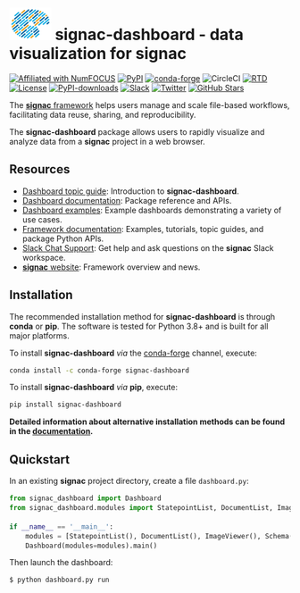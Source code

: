 # <img src="https://raw.githubusercontent.com/glotzerlab/signac-dashboard/master/doc/images/palette-header.png" width="75" height="58"> signac-dashboard - data visualization for signac

[![Affiliated with NumFOCUS](https://img.shields.io/badge/NumFOCUS-affiliated%20project-orange.svg?style=flat&colorA=E1523D&colorB=007D8A)](https://numfocus.org/sponsored-projects/affiliated-projects)
[![PyPI](https://img.shields.io/pypi/v/signac-dashboard.svg)](https://pypi.org/project/signac-dashboard/)
[![conda-forge](https://img.shields.io/conda/vn/conda-forge/signac-dashboard.svg?style=flat)](https://anaconda.org/conda-forge/signac-dashboard)
![CircleCI](https://img.shields.io/circleci/project/github/glotzerlab/signac-dashboard/master.svg)
[![RTD](https://img.shields.io/readthedocs/signac-dashboard.svg?style=flat)](https://docs.signac.io)
[![License](https://img.shields.io/github/license/glotzerlab/signac-dashboard.svg)](https://github.com/glotzerlab/signac-dashboard/blob/master/LICENSE.txt)
[![PyPI-downloads](https://img.shields.io/pypi/dm/signac-dashboard.svg?style=flat)](https://pypistats.org/packages/signac-dashboard)
[![Slack](https://img.shields.io/badge/Slack-chat%20support-brightgreen.svg?style=flat&logo=slack)](https://signac.io/slack-invite/)
[![Twitter](https://img.shields.io/twitter/follow/signacdata?style=social)](https://twitter.com/signacdata)
[![GitHub Stars](https://img.shields.io/github/stars/glotzerlab/signac-dashboard?style=social)](https://github.com/glotzerlab/signac-dashboard/)

The [**signac** framework](https://signac.io) helps users manage and scale file-based workflows, facilitating data reuse, sharing, and reproducibility.

The **signac-dashboard** package allows users to rapidly visualize and analyze data from a **signac** project in a web browser.

## Resources

- [Dashboard topic guide](https://docs.signac.io/en/latest/dashboard.html):
  Introduction to **signac-dashboard**.
- [Dashboard documentation](https://docs.signac.io/projects/dashboard/):
  Package reference and APIs.
- [Dashboard examples](examples/):
  Example dashboards demonstrating a variety of use cases.
- [Framework documentation](https://docs.signac.io/):
  Examples, tutorials, topic guides, and package Python APIs.
- [Slack Chat Support](https://signac.io/slack-invite/):
  Get help and ask questions on the **signac** Slack workspace.
- [**signac** website](https://signac.io/):
  Framework overview and news.

## Installation

The recommended installation method for **signac-dashboard** is through **conda** or **pip**.
The software is tested for Python 3.8+ and is built for all major platforms.

To install **signac-dashboard** *via* the [conda-forge](https://conda-forge.github.io/) channel, execute:

```bash
conda install -c conda-forge signac-dashboard
```

To install **signac-dashboard** *via* **pip**, execute:

```bash
pip install signac-dashboard
```

**Detailed information about alternative installation methods can be found in the [documentation](https://docs.signac.io/projects/dashboard/en/latest/installation.html).**


## Quickstart

In an existing **signac** project directory, create a file `dashboard.py`:

```python
from signac_dashboard import Dashboard
from signac_dashboard.modules import StatepointList, DocumentList, ImageViewer, Schema

if __name__ == '__main__':
    modules = [StatepointList(), DocumentList(), ImageViewer(), Schema()]
    Dashboard(modules=modules).main()
```

Then launch the dashboard:

```bash
$ python dashboard.py run
```
